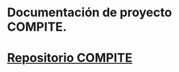 # Documentación de proyecto COMPITE.
[Repositorio COMPITE](https://github.com/IMCamilo/compite)
======
